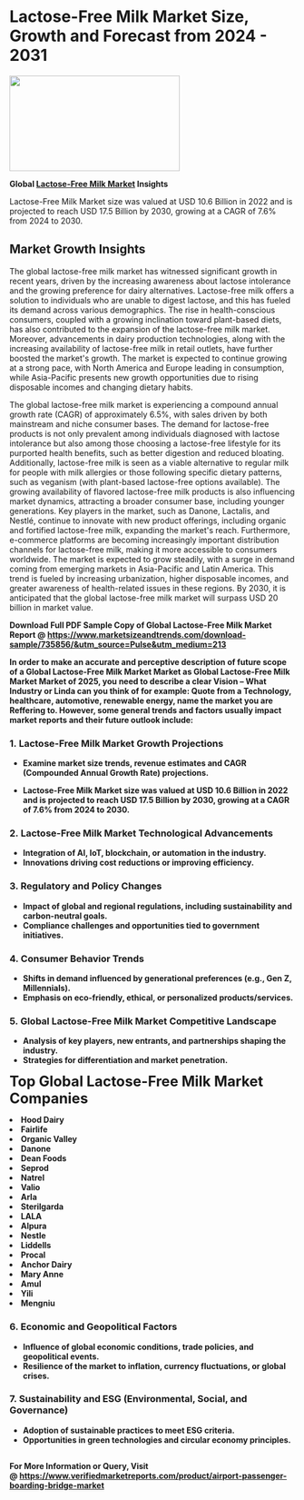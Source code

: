 <H1>Lactose-Free Milk Market Size, Growth and Forecast from 2024 - 2031</H1><img class="aligncenter size-medium wp-image-584254" src="https://thirdeyenews.in/wp-content/uploads/2024/09/Global-Market-Research-300x168.jpeg" alt="" width="300" height="168" /><p><strong>Global&nbsp;<a href="https://www.marketsizeandtrends.com/download-sample/735856/&amp;utm_source=Pulse&amp;utm_medium=213">Lactose-Free Milk Market</a> Insights</strong></p><p>Lactose-Free Milk Market size was valued at USD 10.6 Billion in 2022 and is projected to reach USD 17.5 Billion by 2030, growing at a CAGR of 7.6% from 2024 to 2030.</p><p><h2>Market Growth Insights</h2> <p>The global lactose-free milk market has witnessed significant growth in recent years, driven by the increasing awareness about lactose intolerance and the growing preference for dairy alternatives. Lactose-free milk offers a solution to individuals who are unable to digest lactose, and this has fueled its demand across various demographics. The rise in health-conscious consumers, coupled with a growing inclination toward plant-based diets, has also contributed to the expansion of the lactose-free milk market. Moreover, advancements in dairy production technologies, along with the increasing availability of lactose-free milk in retail outlets, have further boosted the market's growth. The market is expected to continue growing at a strong pace, with North America and Europe leading in consumption, while Asia-Pacific presents new growth opportunities due to rising disposable incomes and changing dietary habits.</p> <p><strong></strong></p> <p>The global lactose-free milk market is experiencing a compound annual growth rate (CAGR) of approximately 6.5%, with sales driven by both mainstream and niche consumer bases. The demand for lactose-free products is not only prevalent among individuals diagnosed with lactose intolerance but also among those choosing a lactose-free lifestyle for its purported health benefits, such as better digestion and reduced bloating. Additionally, lactose-free milk is seen as a viable alternative to regular milk for people with milk allergies or those following specific dietary patterns, such as veganism (with plant-based lactose-free options available). The growing availability of flavored lactose-free milk products is also influencing market dynamics, attracting a broader consumer base, including younger generations. Key players in the market, such as Danone, Lactalis, and Nestlé, continue to innovate with new product offerings, including organic and fortified lactose-free milk, expanding the market's reach. Furthermore, e-commerce platforms are becoming increasingly important distribution channels for lactose-free milk, making it more accessible to consumers worldwide. The market is expected to grow steadily, with a surge in demand coming from emerging markets in Asia-Pacific and Latin America. This trend is fueled by increasing urbanization, higher disposable incomes, and greater awareness of health-related issues in these regions. By 2030, it is anticipated that the global lactose-free milk market will surpass USD 20 billion in market value. <p><strong></p><p><span class=""><strong>Download Full PDF Sample Copy of Global Lactose-Free Milk Market Report</strong> @ <a href="https://www.marketsizeandtrends.com/download-sample/735856/&amp;utm_source=Pulse&amp;utm_medium=213" target="_blank">https://www.marketsizeandtrends.com/download-sample/735856/&amp;utm_source=Pulse&amp;utm_medium=213</a></span></p><p>In order to make an accurate and perceptive description of future scope of a Global&nbsp;Lactose-Free Milk Market Market as Global&nbsp;Lactose-Free Milk Market Market of 2025, you need to describe a clear Vision &ndash; What Industry or Linda can you think of for example: Quote from a Technology, healthcare, automotive, renewable energy, name the market you are Reffering to. However, some general trends and factors usually impact market reports and their future outlook include:</p><h3>1.&nbsp;<strong>Lactose-Free Milk Market Growth Projections</strong></h3><ul><li>Examine market size trends, revenue estimates and CAGR (Compounded Annual Growth Rate) projections.</li><li><p>Lactose-Free Milk Market size was valued at USD 10.6 Billion in 2022 and is projected to reach USD 17.5 Billion by 2030, growing at a CAGR of 7.6% from 2024 to 2030.</p></li></ul><h3>2.&nbsp;<strong>Lactose-Free Milk Market Technological Advancements</strong></h3><ul><li>Integration of AI, IoT, blockchain, or automation in the industry.</li><li>Innovations driving cost reductions or improving efficiency.</li></ul><h3>3.&nbsp;<strong>Regulatory and Policy Changes</strong></h3><ul><li>Impact of global and regional regulations, including sustainability and carbon-neutral goals.</li><li>Compliance challenges and opportunities tied to government initiatives.</li></ul><h3>4.&nbsp;<strong>Consumer Behavior Trends</strong></h3><ul><li>Shifts in demand influenced by generational preferences (e.g., Gen Z, Millennials).</li><li>Emphasis on eco-friendly, ethical, or personalized products/services.</li></ul><h3>5.&nbsp;<strong>Global Lactose-Free Milk Market Competitive Landscape</strong></h3><ul><li>Analysis of key players, new entrants, and partnerships shaping the industry.</li><li>Strategies for differentiation and market penetration.</li></ul><p data-pm-slice="1 1 []"><span style="color: inherit; font-family: inherit; font-size: 25px;">Top Global Lactose-Free Milk Market Companies</span></p><div class="" data-test-id=""><p><li>Hood Dairy</li><li> Fairlife</li><li> Organic Valley</li><li> Danone</li><li> Dean Foods</li><li> Seprod</li><li> Natrel</li><li> Valio</li><li> Arla</li><li> Sterilgarda</li><li> LALA</li><li> Alpura</li><li> Nestle</li><li> Liddells</li><li> Procal</li><li> Anchor Dairy</li><li> Mary Anne</li><li> Amul</li><li> Yili</li><li> Mengniu</li></p></div><h3>6.&nbsp;<strong>Economic and Geopolitical Factors</strong></h3><ul><li>Influence of global economic conditions, trade policies, and geopolitical events.</li><li>Resilience of the market to inflation, currency fluctuations, or global crises.</li></ul><h3>7.&nbsp;<strong>Sustainability and ESG (Environmental, Social, and Governance)</strong></h3><ul><li>Adoption of sustainable practices to meet ESG criteria.</li><li>Opportunities in green technologies and circular economy principles.</li></ul><h2><strong style="font-size: 14px;">For More Information or Query, Visit @&nbsp;</strong><a style="background-color: #ffffff; font-size: 14px;" href="https://www.marketsizeandtrends.com/report/lactose-free-milk-market/" target="_blank">https://www.verifiedmarketreports.com/product/airport-passenger-boarding-bridge-market</a></h2>
